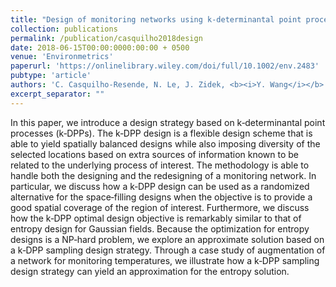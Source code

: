 ```yaml
---
title: "Design of monitoring networks using k-determinantal point processes"
collection: publications
permalink: /publication/casquilho2018design
date: 2018-06-15T00:00:0000:00:00 + 0500
venue: 'Environmetrics'
paperurl: 'https://onlinelibrary.wiley.com/doi/full/10.1002/env.2483'
pubtype: 'article'
authors: 'C. Casquilho-Resende, N. Le, J. Zidek, <b><i>Y. Wang</i></b>'
excerpt_separator: ""
---
```

In this paper, we introduce a design strategy based on k‐determinantal point processes (k‐DPPs). The k‐DPP design is a flexible design scheme that is able to yield spatially balanced designs while also imposing diversity of the selected locations based on extra sources of information known to be related to the underlying process of interest. The methodology is able to handle both the designing and the redesigning of a monitoring network. In particular, we discuss how a k‐DPP design can be used as a randomized alternative for the space‐filling designs when the objective is to provide a good spatial coverage of the region of interest. Furthermore, we discuss how the k‐DPP optimal design objective is remarkably similar to that of entropy design for Gaussian fields. Because the optimization for entropy designs is a NP‐hard problem, we explore an approximate solution based on a k‐DPP sampling design strategy. Through a case study of augmentation of a network for monitoring temperatures, we illustrate how a k‐DPP sampling design strategy can yield an approximation for the entropy solution.
